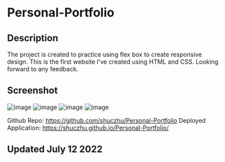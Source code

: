 # Personal-Portfolio

## Description 
The project is created to practice using flex box to create responsive design. This is the first website I've created using HTML and CSS. Looking forward to any feedback. 

## Screenshot
![image](https://user-images.githubusercontent.com/108253013/178572242-fe69d5e1-066c-4583-8ee7-2cd56934237d.png)
![image](https://user-images.githubusercontent.com/108253013/178572317-b2bbf29d-a964-485d-9110-8e4199007e2e.png)
![image](https://user-images.githubusercontent.com/108253013/178572359-6db4f140-0541-4748-a2b4-f858f44c625e.png)
![image](https://user-images.githubusercontent.com/108253013/178572378-ef593fa8-bb6e-4921-b236-dbae14770eb4.png)

Github Repo: https://github.com/shuczhu/Personal-Portfolio
Deployed Application: https://shuczhu.github.io/Personal-Portfolio/

## Updated July 12 2022


